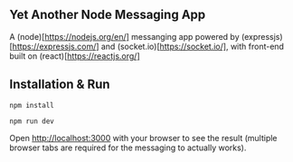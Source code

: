 ## Yet Another Node Messaging App

A (node)[https://nodejs.org/en/] messanging app powered by (expressjs)[https://expressjs.com/] and (socket.io)[https://socket.io/], with front-end built on (react)[https://reactjs.org/]

## Installation & Run

```
npm install

npm run dev
```

Open [http://localhost:3000](http://localhost:3000) with your browser to see the result (multiple browser tabs are required for the messaging to actually works).
